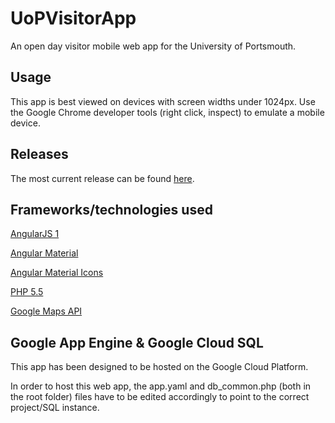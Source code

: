 # UoPVisitorApp
An open day visitor mobile web app for the University of Portsmouth.

## Usage
This app is best viewed on devices with screen widths under 1024px. Use the Google Chrome developer tools (right click, inspect) to emulate a mobile device.

## Releases
The most current release can be found [here](https://uopvisitorapp.appspot.com).

## Frameworks/technologies used
[AngularJS 1](https://angularjs.org/)

[Angular Material](https://material.angularjs.org/latest/)

[Angular Material Icons](https://klarsys.github.io/angular-material-icons/)

[PHP 5.5](http://php.net/)

[Google Maps API](https://developers.google.com/maps/)

## Google App Engine & Google Cloud SQL
This app has been designed to be hosted on the Google Cloud Platform.

In order to host this web app, the app.yaml and db_common.php (both in the root folder) files have to be edited accordingly to point to the correct project/SQL instance.
